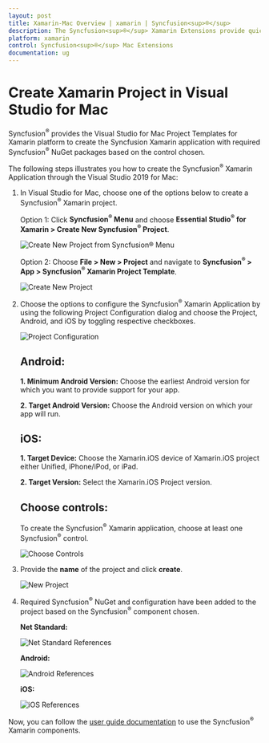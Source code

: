 ```yaml
---
layout: post
title: Xamarin-Mac Overview | xamarin | Syncfusion<sup>®</sup>
description: The Syncfusion<sup>®</sup> Xamarin Extensions provide quick access to create or configure the Syncfusion<sup>®</sup> Xamarin projects
platform: xamarin
control: Syncfusion<sup>®</sup> Mac Extensions
documentation: ug
---
```


# Create Xamarin Project in Visual Studio for Mac

Syncfusion<sup>®</sup> provides the Visual Studio for Mac Project Templates for Xamarin platform to create the Syncfusion Xamarin application with required Syncfusion<sup>®</sup> NuGet packages based on the control chosen.

The following steps illustrates you how to create the Syncfusion<sup>®</sup> Xamarin Application through the Visual Studio 2019 for Mac:

1.	In Visual Studio for Mac, choose one of the options below to create a Syncfusion<sup>®</sup> Xamarin project.

	Option 1:
	Click **Syncfusion<sup>®</sup> Menu** and choose **Essential Studio<sup>®</sup> for Xamarin > Create New Syncfusion<sup>®</sup> Project**.

	![Create New Project from Syncfusion<sup>®</sup> Menu](ProjectTemplate_Images/Syncfusion_Menu.PNG)

	Option 2:
	Choose **File > New > Project** and navigate to **Syncfusion<sup>®</sup> > App > Syncfusion<sup>®</sup> Xamarin Project Template**.

	![Create New Project](ProjectTemplate_Images/CreateNewProject.PNG)

2.	Choose the options to configure the Syncfusion<sup>®</sup> Xamarin Application by using the following Project Configuration dialog and choose the Project, Android, and iOS by toggling respective checkboxes.

	![Project Configuration](ProjectTemplate_Images/ProjectConfiguration.PNG)

	## Android:

	**1. Minimum Android Version:** Choose the earliest Android version for which you want to provide support for your app.

	**2. Target Android Version:** Choose the Android version on which your app will run.

	## iOS:

	**1. Target Device:** Choose the Xamarin.iOS device of Xamarin.iOS project either Unified, iPhone/iPod, or iPad.

	**2. Target Version:** Select the Xamarin.iOS Project version.  

	## Choose controls:

	To create the Syncfusion<sup>®</sup> Xamarin application, choose at least one Syncfusion<sup>®</sup> control.

	![Choose Controls](ProjectTemplate_Images/ChooseControls.png)

3.  Provide the **name** of the project and click **create**.

	![New Project](ProjectTemplate_Images/NewProject.png)

4.  Required Syncfusion<sup>®</sup> NuGet and configuration have been added to the project based on the Syncfusion<sup>®</sup> component chosen.

	**Net Standard:**

	![Net Standard References](ProjectTemplate_Images/NetStandardReferences.png)

	**Android:**

	![Android References](ProjectTemplate_Images/AndroidReferences.png)

	**iOS:**

	![iOS References](ProjectTemplate_Images/iOSReferences.png)

Now, you can follow the [user guide documentation](https://help.syncfusion.com/xamarin/introduction/overview) to use the Syncfusion<sup>®</sup> Xamarin components.
